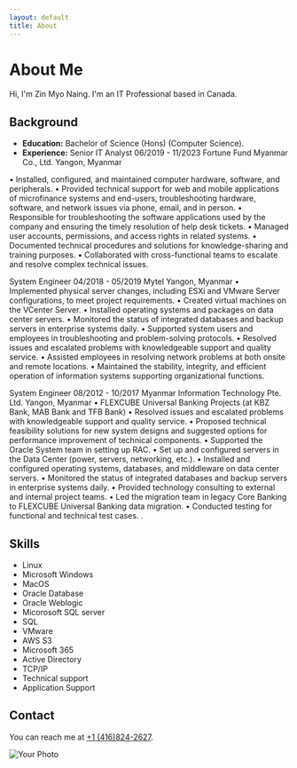 ```yaml
---
layout: default
title: About
---
```


# About Me

Hi, I'm Zin Myo Naing. I'm an IT Professional based in Canada.

## Background
- **Education:** Bachelor of Science (Hons) (Computer Science).
- **Experience:** 
Senior IT Analyst								      06/2019 - 11/2023 
Fortune Fund Myanmar Co., Ltd.							      Yangon, Myanmar

•	Installed, configured, and maintained computer hardware, software, and peripherals.
•	Provided technical support for web and mobile applications of microfinance systems and end-users, troubleshooting hardware, software, and        network issues via phone, email, and in person.
•	Responsible for troubleshooting the software applications used by the company and ensuring the timely resolution of help desk tickets.
•	Managed user accounts, permissions, and access rights in related systems.
•	Documented technical procedures and solutions for knowledge-sharing and training purposes.
•	Collaborated with cross-functional teams to escalate and resolve complex technical issues.
                 
System Engineer									              04/2018 - 05/2019 
Mytel										                  Yangon, Myanmar
•	Implemented physical server changes, including ESXi and VMware Server configurations, to meet project requirements.
•	Created virtual machines on the VCenter Server.
•	Installed operating systems and packages on data center servers.
•	Monitored the status of integrated databases and backup servers in enterprise systems daily.
•	Supported system users and employees in troubleshooting and problem-solving protocols.
•	Resolved issues and escalated problems with knowledgeable support and quality service.
•	Assisted employees in resolving network problems at both onsite and remote locations.
•	Maintained the stability, integrity, and efficient operation of information systems supporting organizational functions.
	
System Engineer									               08/2012 - 10/2017
Myanmar Information Technology Pte. Ltd.					   Yangon, Myanmar
•	FLEXCUBE Universal Banking Projects (at KBZ Bank, MAB Bank and TFB Bank)
•	Resolved issues and escalated problems with knowledgeable support and quality service.
•	Proposed technical feasibility solutions for new system designs and suggested options for performance improvement of technical components.
•	Supported the Oracle System team in setting up RAC.
•	Set up and configured servers in the Data Center (power, servers, networking, etc.).
•	Installed and configured operating systems, databases, and middleware on data center servers.
•	Monitored the status of integrated databases and backup servers in enterprise systems daily.
•	Provided technology consulting to external and internal project teams.
•	Led the migration team in legacy Core Banking to FLEXCUBE Universal Banking data migration.
•	Conducted testing for functional and technical test cases.
.

## Skills
- Linux
- Microsoft Windows
- MacOS
- Oracle Database
- Oracle Weblogic
- Micorosoft SQL server
- SQL
- VMware
- AWS S3
- Microsoft 365
- Active Directory
- TCP/IP
- Technical support
- Application Support

## Contact
You can reach me at [+1 (416)824-2627](mailto:zinmyonaing7@gmail.com).

![Your Photo](C:\Users\hninh\OneDrive\Documents\GitHub\zin-myo-naing.github.io\zmn.jpg)
